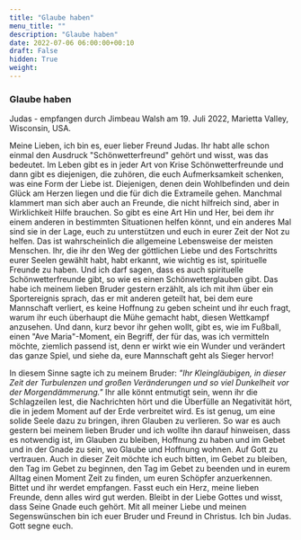 ```yaml
---
title: "Glaube haben"
menu_title: ""
description: "Glaube haben"
date: 2022-07-06 06:00:00+00:10
draft: False
hidden: True
weight:
---
```

### Glaube haben

Judas - empfangen durch Jimbeau Walsh am 19. Juli 2022, Marietta Valley, Wisconsin, USA.

Meine Lieben, ich bin es, euer lieber Freund Judas. Ihr habt alle schon einmal den Ausdruck "Schönwetterfreund" gehört und wisst, was das bedeutet. Im Leben gibt es in jeder Art von Krise Schönwetterfreunde und dann gibt es diejenigen, die zuhören, die euch Aufmerksamkeit schenken, was eine Form der Liebe ist. Diejenigen, denen dein Wohlbefinden und dein Glück am Herzen liegen und die für dich die Extrameile gehen. Manchmal klammert man sich aber auch an Freunde, die nicht hilfreich sind, aber in Wirklichkeit Hilfe brauchen. So gibt es eine Art Hin und Her, bei dem ihr einem anderen in bestimmten Situationen helfen könnt, und ein anderes Mal sind sie in der Lage, euch zu unterstützen und euch in eurer Zeit der Not zu helfen. Das ist wahrscheinlich die allgemeine Lebensweise der meisten Menschen. Ihr, die ihr den Weg der göttlichen Liebe und des Fortschritts eurer Seelen gewählt habt, habt erkannt, wie wichtig es ist, spirituelle Freunde zu haben. Und ich darf sagen, dass es auch spirituelle Schönwetterfreunde gibt, so wie es einen Schönwetterglauben gibt. Das habe ich meinem lieben Bruder gestern erzählt, als ich mit ihm über ein Sportereignis sprach, das er mit anderen geteilt hat, bei dem eure Mannschaft verliert, es keine Hoffnung zu geben scheint und ihr euch fragt, warum ihr euch überhaupt die Mühe gemacht habt, diesen Wettkampf anzusehen. Und dann, kurz bevor ihr gehen wollt, gibt es, wie im Fußball, einen "Ave Maria"-Moment, ein Begriff, der für das, was ich vermitteln möchte, ziemlich passend ist, denn er wirkt wie ein Wunder und verändert das ganze Spiel, und siehe da, eure Mannschaft geht als Sieger hervor!

In diesem Sinne sagte ich zu meinem Bruder: *"Ihr Kleingläubigen, in dieser Zeit der Turbulenzen und großen Veränderungen und so viel Dunkelheit vor der Morgendämmerung."* Ihr alle könnt entmutigt sein, wenn ihr die Schlagzeilen lest, die Nachrichten hört und die Überfülle an Negativität hört, die in jedem Moment auf der Erde verbreitet wird. Es ist genug, um eine solide Seele dazu zu bringen, ihren Glauben zu verlieren. So war es auch gestern bei meinem lieben Bruder und ich wollte ihn darauf hinweisen, dass es notwendig ist, im Glauben zu bleiben, Hoffnung zu haben und im Gebet und in der Gnade zu sein, wo Glaube und Hoffnung wohnen. Auf Gott zu vertrauen. Auch in dieser Zeit möchte ich euch bitten, im Gebet zu bleiben, den Tag im Gebet zu beginnen, den Tag im Gebet zu beenden und in eurem Alltag einen Moment Zeit zu finden, um euren Schöpfer anzuerkennen. Bittet und ihr werdet empfangen. Fasst euch ein Herz, meine lieben Freunde, denn alles wird gut werden. Bleibt in der Liebe Gottes und wisst, dass Seine Gnade euch gehört. Mit all meiner Liebe und meinen Segenswünschen bin ich euer Bruder und Freund in Christus. Ich bin Judas. Gott segne euch.